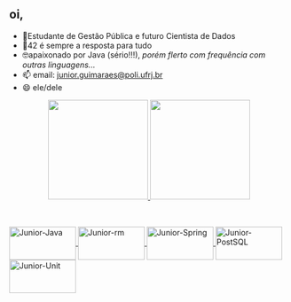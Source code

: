 ## oi, 
- 📘Estudante de Gestão Pública e futuro Cientista de Dados
- 🎒42 é sempre a resposta para tudo
- 🤓apaixonado por Java (sério!!!), *porém flerto com frequência com outras linguagens...*
- 📫 email: junior.guimaraes@poli.ufrj.br
- 😄 ele/dele

<div align="center">
  <a href="https://github.com/jhogj">
  <img height="180em" src="https://github-readme-stats.vercel.app/api?username=jhogj&show_icons=true&theme=dracula&include_all_commits=true&count_private=true"/>
  <img height="180em" src="https://github-readme-stats.vercel.app/api/top-langs/?username=jhogj&layout=compact&langs_count=7&theme=dracula"/>
</div>
  
  ##
  
  <div style="display: inline_block"><br>
  <img align="center" alt="Junior-Java" height="60" width="120" src=	"https://img.shields.io/badge/Java-ED8B00?style=for-the-badge&logo=java&logoColor=white">
  <img align="center" alt="Junior-rm" height="60" width="120" src=	"https://img.shields.io/badge/rabbitmq-%23FF6600.svg?&style=for-the-badge&logo=rabbitmq&logoColor=white">
  <img align="center" alt="Junior-Spring" height="60" width="120" src= "https://img.shields.io/badge/Spring-6DB33F?style=for-the-badge&logo=spring&logoColor=white">
  <img align="center" alt="Junior-PostSQL" height="60" width="120" src= "https://img.shields.io/badge/PostgreSQL-316192?style=for-the-badge&logo=postgresql&logoColor=white">
  <img align="center" alt="Junior-Unit" height="60" width="120" src= "https://img.shields.io/badge/Unity-100000?style=for-the-badge&logo=unity&logoColor=white">
    
  <gif align="center" alt="Jun-pic"   
 src="https://media.discordapp.net/attachments/838552703264358403/976893749252722828/picasion.com_828276b0fee279274441e8cbd2e30ca0.gif">
    </div>
  


